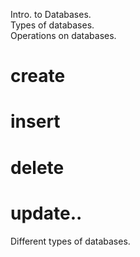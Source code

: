 Intro. to Databases.  
Types of databases.  
Operations on databases.  
# create  
# insert  
# delete  
# update..  
Different types of databases.  
